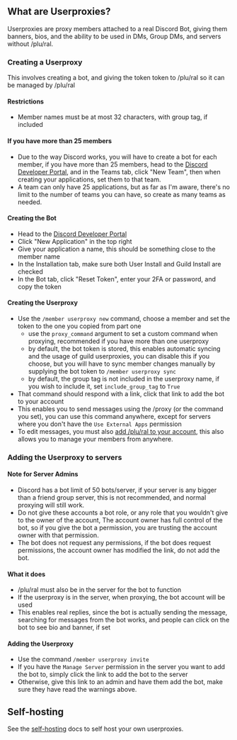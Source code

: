 ## What are Userproxies?

Userproxies are proxy members attached to a real Discord Bot, giving them banners, bios, and the ability to be used in DMs, Group DMs, and servers without /plu/ral.

### Creating a Userproxy

This involves creating a bot, and giving the token token to /plu/ral so it can be managed by /plu/ral

#### Restrictions
- Member names must be at most 32 characters, with group tag, if included

#### If you have more than 25 members
- Due to the way Discord works, you will have to create a bot for each member, if you have more than 25 members, head to the [Discord Developer Portal](<https://discord.com/developers/applications>), and in the Teams tab, click "New Team", then when creating your applications, set them to that team.
- A team can only have 25 applications, but as far as I'm aware, there's no limit to the number of teams you can have, so create as many teams as needed.

#### Creating the Bot
- Head to the [Discord Developer Portal](<https://discord.com/developers/applications>)
- Click "New Application" in the top right
- Give your application a name, this should be something close to the member name
- In the Installation tab, make sure both User Install and Guild Install are checked
- In the Bot tab, click "Reset Token", enter your 2FA or password, and copy the token

#### Creating the Userproxy
- Use the `/member userproxy new` command, choose a member and set the token to the one you copied from part one
  - use the `proxy_command` argument to set a custom command when proxying, recommended if you have more than one userproxy
  - by default, the bot token is stored, this enables automatic syncing and the usage of guild userproxies, you can disable this if you choose, but you will have to sync member changes manually by supplying the bot token to `/member userproxy sync`
  - by default, the group tag is not included in the userproxy name, if you wish to include it, set `include_group_tag` to `True`
- That command should respond with a link, click that link to add the bot to your account
- This enables you to send messages using the /proxy (or the command you set), you can use this command anywhere, except for servers where you don't have the `Use External Apps` permission
- To edit messages, you must also [add /plu/ral to your account](https://discord.com/oauth2/authorize?client_id=1291501048493768784), this also allows you to manage your members from anywhere.


### Adding the Userproxy to servers
#### Note for Server Admins
- Discord has a bot limit of 50 bots/server, if your server is any bigger than a friend group server, this is not recommended, and normal proxying will still work.
- Do not give these accounts a bot role, or any role that you wouldn't give to the owner of the account, The account owner has full control of the bot, so if you give the bot a permission, you are trusting the account owner with that permission.
- The bot does not request any permissions, if the bot does request permissions, the account owner has modified the link, do not add the bot.

#### What it does
- /plu/ral must also be in the server for the bot to function
- If the userproxy is in the server, when proxying, the bot account will be used
- This enables real replies, since the bot is actually sending the message, searching for messages from the bot works, and people can click on the bot to see bio and banner, if set

#### Adding the Userproxy
- Use the command `/member userproxy invite`
- If you have the `Manage Server` permission in the server you want to add the bot to, simply click the link to add the bot to the server
- Otherwise, give this link to an admin and have them add the bot, make sure they have read the warnings above.


## Self-hosting
See the [self-hosting](./userproxies/self-hosting.md) docs to self host your own userproxies.